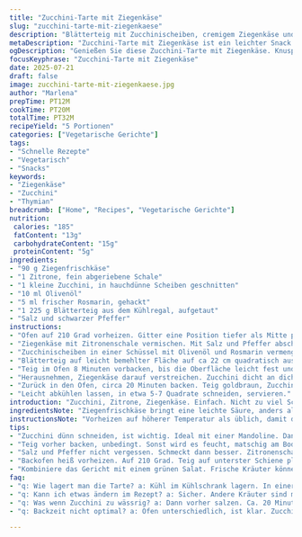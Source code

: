 ```yaml
---
title: "Zucchini-Tarte mit Ziegenkäse"
slug: "zucchini-tarte-mit-ziegenkaese"
description: "Blätterteig mit Zucchinischeiben, cremigem Ziegenkäse und frischem Thymian. Zitronenzeste bringt Frische, Olivenöl sorgt für Feuchtigkeit. Kein Ei, kein Nuss. Leicht herzhafter Snack oder kleines Hauptgericht. Backzeit leicht reduziert. Menge angepasst für 5 Personen. Deutlich weniger Ricotta, stattdessen Ziegenfrischkäse. Zucchini in dünnen Scheiben, gewürzt mit Rosmarin statt Thymian. Teig vorgebacken für bessere Knusprigkeit."
metaDescription: "Zucchini-Tarte mit Ziegenkäse ist ein leichter Snack. Frisch, knusprig und einfach gemacht. Perfekt für Gartenpartys oder als leichtes Hauptgericht."
ogDescription: "Genießen Sie diese Zucchini-Tarte mit Ziegenkäse. Knuspriger Blätterteig, aromatische Kräuter. Ideal für warme Tage und gesellige Runden."
focusKeyphrase: "Zucchini-Tarte mit Ziegenkäse"
date: 2025-07-21
draft: false
image: zucchini-tarte-mit-ziegenkaese.jpg
author: "Marlena"
prepTime: PT12M
cookTime: PT20M
totalTime: PT32M
recipeYield: "5 Portionen"
categories: ["Vegetarische Gerichte"]
tags:
- "Schnelle Rezepte"
- "Vegetarisch"
- "Snacks"
keywords:
- "Ziegenkäse"
- "Zucchini"
- "Thymian"
breadcrumb: ["Home", "Recipes", "Vegetarische Gerichte"]
nutrition: 
 calories: "185"
 fatContent: "13g"
 carbohydrateContent: "15g"
 proteinContent: "5g"
ingredients:
- "90 g Ziegenfrischkäse"
- "1 Zitrone, fein abgeriebene Schale"
- "1 kleine Zucchini, in hauchdünne Scheiben geschnitten"
- "10 ml Olivenöl"
- "5 ml frischer Rosmarin, gehackt"
- "1 225 g Blätterteig aus dem Kühlregal, aufgetaut"
- "Salz und schwarzer Pfeffer"
instructions:
- "Ofen auf 210 Grad vorheizen. Gitter eine Position tiefer als Mitte platzieren. Backblech mit Backpapier auslegen."
- "Ziegenkäse mit Zitronenschale vermischen. Mit Salz und Pfeffer abschmecken. Zur Seite stellen."
- "Zucchinischeiben in einer Schüssel mit Olivenöl und Rosmarin vermengen. Salzen, pfeffern, kurz ziehen lassen."
- "Blätterteig auf leicht bemehlter Fläche auf ca 22 cm quadratisch ausrollen. Auf Backpapier legen. Teig mit Gabel mehrfach einstechen."
- "Teig im Ofen 8 Minuten vorbacken, bis die Oberfläche leicht fest und noch hell ist."
- "Herausnehmen, Ziegenkäse darauf verstreichen. Zucchini dicht an dicht darauf legen, leicht überlappend."
- "Zurück in den Ofen, circa 20 Minuten backen. Teig goldbraun, Zucchini knusprig am Rand, weich in der Mitte."
- "Leicht abkühlen lassen, in etwa 5-7 Quadrate schneiden, servieren."
introduction: "Zucchini, Zitrone, Ziegenkäse. Einfach. Nicht zu viel Schnickschnack. Knuspriger Blätterteig mit cremigem Belag oben drauf. Rosmarin statt Thymian. Etwas würziger. Mehr mediterran. Nicht zu ölig, nicht zu trocken. Kleine Mahlzeit oder Appetithappen. Ohne Ei, kein Problem. Schnell gemacht, kurz im Ofen. Nebenbei ein bisschen schnippeln, rühren. Perfekt für warme Tage oder wenn nichts Großes geplant ist. Etwas anders. Einfacher. Weniger Butter im Teig, aber knusprig. Minimalistisch. Zitrone gibt Frische, macht es nicht schwer. Nur 5 Portionen. Richtig ratzfatz."
ingredientsNote: "Ziegenfrischkäse bringt eine leichte Säure, anders als der typische Ricotta. Die Menge reduziert, damit es nicht zu dominant wird. Zucchini müssen in dünne Scheiben – am besten mit einer Mandoline oder einem sehr scharfen Messer, sonst dauert es zu lange. Frischer Rosmarin ersetzt den Thymian, intensiver und kräuterig, passt gut zur Zitrone. Olivenöl konserviert die Feuchtigkeit, nicht zu viel, sonst wird der Teig matschig. Der Blätterteig sollte vorgebacken werden, sonst kann er am Boden feucht bleiben. Salz und Pfeffer zur Abrundung, nicht weglassen. Zitronenschale nicht zu grob reiben, bittere Stücke vermeiden."
instructionsNote: "Vorheizen auf höherer Temperatur als üblich, damit der Blätterteig schön aufgeht und knusprig wird. Erst backen ohne Belag, sonst saugt der Teig die Feuchtigkeit der Zucchini auf und wird weich. Die Ziegenkäsemasse wird direkt vor dem Belegen verteilt, damit sie nicht austrocknet. Zucchini gleichmäßig verteilen, möglichst überlappend, um nicht nur nackten Teig zu haben. Nach dem Belegen wird die Tarte kreisförmig oder kantig gebacken. Zeitangaben sind circa, besser im Auge behalten, goldene Farbe ist wichtig. Herausholen, etwas abkühlen lassen, dann schneiden – heiß gerinnt der Belag wenig, lässt sich schlecht schneiden. Am besten lauwarm servieren."
tips:
- "Zucchini dünn schneiden, ist wichtig. Ideal mit einer Mandoline. Dann geht's schneller. Musst gleichmäßig sein. Ansonsten wird es ungleichmäßig gegart und sieht nicht schön aus. Rosmarin gibt einen kräftigen Geschmack. Aber nicht zu viel. Sonst wird Ziegenkäse überdeckt."
- "Teig vorher backen, unbedingt. Sonst wird es feucht, matschig am Boden. Vorbackzeit ca. 8 Minuten. Dann kannst Ziegenkäse auftragen. Und darauf Zucchini legen. Dicke Scheiben machen Probleme, aber dünne sind perfekt. Olivenöl nur etwas. Die Feuchtigkeit ist wichtig, aber muss dosiert werden."
- "Salz und Pfeffer nicht vergessen. Schmeckt dann besser. Zitronenschale rein, das gibt Frische. Aber nicht zu viel. Sonst wird es bitter. Gleichmäßig verteilen, nicht klumpen. Zucchini gut überlappend platzieren. Schön aussehen muss auch sein."
- "Backofen heiß vorheizen. Auf 210 Grad. Teig auf unterster Schiene platzieren. Darauf achten, dass der Boden schön knusprig wird. Nach dem Backen kurz abkühlen lassen. Zucchini-Tarte dann schneiden. Am besten lauwarm genießen. Schmeckt intensiver und aromatischer."
- "Kombiniere das Gericht mit einem grünen Salat. Frische Kräuter können gut dazu passen. Aber wenig Dressing. Zucchini-Tarte ist schon würzig genug. Alternativen testen. Vielleicht andere Käse. Feta oder Mozzarella könnten auch passen."
faq:
- "q: Wie lagert man die Tarte? a: Kühl im Kühlschrank lagern. In einer Box aufbewahren. Gehört nicht in die Gefriere. Dort verliert sie die Konsistenz. Am besten frisch essen."
- "q: Kann ich etwas ändern im Rezept? a: Sicher. Andere Kräuter sind möglich. Thymian statt Rosmarin ist okay. Oder auch Oregano. Achte auf den Käse. Ziegenfrischkäse soll leicht sein. Ricotta kann auch genommen werden, aber dann weniger."
- "q: Was wenn Zucchini zu wässrig? a: Dann vorher salzen. Ca. 20 Minuten ruhen lassen. So zieht es Flüssigkeit. Danach gut abtrocknen. Kein Wasser in der Tarte. Das gibt matschigen Teig. Und das will niemand."
- "q: Backzeit nicht optimal? a: Ofen unterschiedlich, ist klar. Zucchini-Tarte beobachten. Goldbraun ist der Schlüssel. Bei Bedarf länger backen. Aber aufpassen, nicht verbrennen."

---
```

